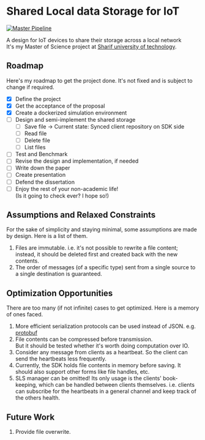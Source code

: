 # Shared Local data Storage for IoT
[![Master Pipeline](https://github.com/emranbm/sls-for-iot/workflows/Main%20Workflow/badge.svg?branch=master)](https://github.com/emranbm/sls-for-iot/actions/workflows/main.yml)

A design for IoT devices to share their storage across a local network  
It's my Master of Science project at [Sharif university of technology](http://www.sharif.ir/).

## Roadmap
Here's my roadmap to get the project done. It's not fixed and is subject to change if required.
- [x] Define the project
- [x] Get the acceptance of the proposal
- [x] Create a dockerized simulation environment
- [ ] Design and semi-implement the shared storage
  - [ ] Save file -> Current state: Synced client repository on SDK side
  - [ ] Read file
  - [ ] Delete file
  - [ ] List files
- [ ] Test and Benchmark
- [ ] Revise the design and implementation, if needed
- [ ] Write down the paper
- [ ] Create presentation
- [ ] Defend the dissertation
- [ ] Enjoy the rest of your non-academic life!  
(Is it going to check ever? I hope so!)

## Assumptions and Relaxed Constraints
For the sake of simplicity and staying minimal, some assumptions are made by design. Here is a list of them.
1. Files are immutable. i.e. it's not possible to rewrite a file content; instead, it should be deleted first and created back with the new contents.
1. The order of messages (of a specific type) sent from a single source to a single destination is guaranteed.

## Optimization Opportunities
There are too many (if not infinite) cases to get optimized. Here is a memory of ones faced.
1. More efficient serialization protocols can be used instead of JSON. e.g. [protobuf](https://developers.google.com/protocol-buffers)
1. File contents can be compressed before transmission.  
But it should be tested whether it's worth doing computation over IO.
1. Consider any message from clients as a heartbeat. So the client can send the heartbeats less frequently.
1. Currently, the SDK holds file contents in memory before saving. It should also support other forms like file handles, etc.
1. SLS manager can be omitted! Its only usage is the clients' book-keeping, which can be handled between clients themselves. i.e. clients can subscribe for the heartbeats in a general channel and keep track of the others health.

## Future Work
1. Provide file overwrite.

